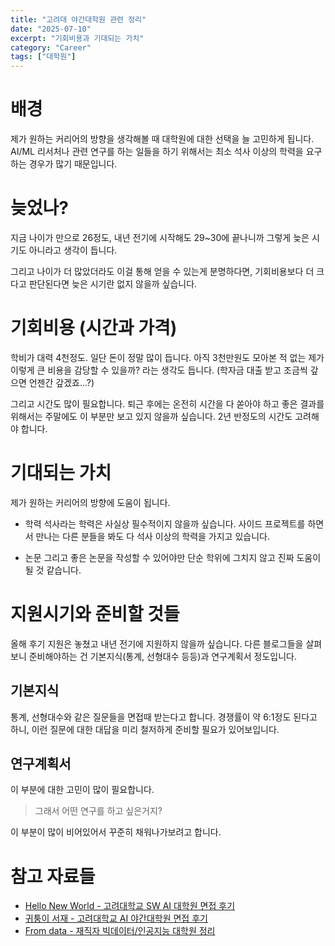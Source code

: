 ```yaml
---
title: "고려대 야간대학원 관련 정리"
date: "2025-07-10"
excerpt: "기회비용과 기대되는 가치"
category: "Career"
tags: ["대학원"]
---
```


# 배경

제가 원하는 커리어의 방향을 생각해볼 때 대학원에 대한 선택을 늘 고민하게 됩니다.
AI/ML 리서처나 관련 연구를 하는 일들을 하기 위해서는 최소 석사 이상의 학력을 요구하는 경우가 많기 때문입니다.

# 늦었나?

지금 나이가 만으로 26정도, 내년 전기에 시작해도 29~30에 끝나니까 그렇게 늦은 시기도 아니라고 생각이 듭니다.

그리고 나이가 더 많았더라도 이걸 통해 얻을 수 있는게 분명하다면, 기회비용보다 더 크다고 판단된다면 늦은 시기란 없지 않을까 싶습니다.


# 기회비용 (시간과 가격)

학비가 대력 4천정도. 일단 돈이 정말 많이 듭니다.
아직 3천만원도 모아본 적 없는 제가 이렇게 큰 비용을 감당할 수 있을까? 라는 생각도 듭니다.
(학자금 대출 받고 조금씩 갚으면 언젠간 갚겠죠...?)


그리고 시간도 많이 필요합니다. 퇴근 후에는 온전히 시간을 다 쏟아야 하고 좋은 결과를 위해서는 주말에도 이 부분만 보고 있지 않을까 싶습니다.
2년 반정도의 시간도 고려해야 합니다.

# 기대되는 가치

제가 원하는 커리어의 방향에 도움이 됩니다.

- 학력
석사라는 학력은 사실상 필수적이지 않을까 싶습니다.
사이드 프로젝트를 하면서 만나는 다른 분들을 봐도 다 석사 이상의 학력을 가지고 있습니다.

- 논문
그리고 좋은 논문을 작성할 수 있어야만 단순 학위에 그치지 않고 진짜 도움이 될 것 같습니다.

# 지원시기와 준비할 것들

올해 후기 지원은 놓쳤고 내년 전기에 지원하지 않을까 싶습니다.
다른 블로그들을 살펴보니 준비해야하는 건 기본지식(통계, 선형대수 등등)과 연구계획서 정도입니다.

## 기본지식

통계, 선형대수와 같은 질문들을 면접때 받는다고 합니다.
경쟁률이 약 6:1정도 된다고 하니, 이런 질문에 대한 대답을 미리 철저하게 준비할 필요가 있어보입니다.



## 연구계획서

이 부분에 대한 고민이 많이 필요합니다.
> 그래서 어떤 연구를 하고 싶은거지? 

이 부분이 많이 비어있어서 꾸준히 채워나가보려고 합니다.


# 참고 자료들

- [Hello New World - 고려대학교 SW AI 대학원 면접 후기](https://hjjworld.tistory.com/10)
- [귀퉁이 서재 - 고려대학교 AI 야간대학원 면접 후기](https://bkshin.tistory.com/entry/%EA%B3%A0%EB%A0%A4%EB%8C%80%ED%95%99%EA%B5%90-AI-%EC%95%BC%EA%B0%84%EB%8C%80%ED%95%99%EC%9B%90-%EB%A9%B4%EC%A0%91-%ED%9B%84%EA%B8%B0)
- [From data - 재직자 빅데이터/인공지능 대학원 정리](https://datapoint.tistory.com/28)


